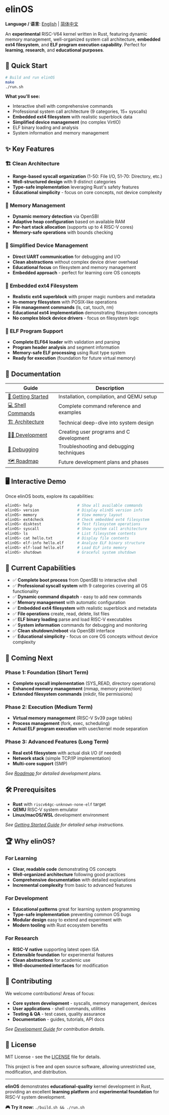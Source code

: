 # elinOS

**Language / 语言**: [English](README.md) | [简体中文](README_zh.md)

An **experimental** RISC-V64 kernel written in Rust, featuring dynamic memory management, well-organized system call architecture, **embedded ext4 filesystem**, and **ELF program execution capability**. Perfect for **learning**, **research**, and **educational purposes**.

## 🚀 Quick Start

```bash
# Build and run elinOS
make
./run.sh
```

**What you'll see:**
- Interactive shell with comprehensive commands
- Professional system call architecture (9 categories, 15+ syscalls)
- **Embedded ext4 filesystem** with realistic superblock data
- **Simplified device management** (no complex VirtIO)
- ELF binary loading and analysis
- System information and memory management

## ✨ Key Features

### 🏗 **Clean Architecture**
- **Range-based syscall organization** (1-50: File I/O, 51-70: Directory, etc.)
- **Well-structured design** with 9 distinct categories
- **Type-safe implementation** leveraging Rust's safety features
- **Educational simplicity** - focus on core concepts, not device complexity

### 💾 **Memory Management**
- **Dynamic memory detection** via OpenSBI
- **Adaptive heap configuration** based on available RAM
- **Per-hart stack allocation** (supports up to 4 RISC-V cores)
- **Memory-safe operations** with bounds checking

### 🔧 **Simplified Device Management**
- **Direct UART communication** for debugging and I/O
- **Clean abstractions** without complex device driver overhead
- **Educational focus** on filesystem and memory management
- **Embedded approach** - perfect for learning core OS concepts

### 📁 **Embedded ext4 Filesystem**
- **Realistic ext4 superblock** with proper magic numbers and metadata
- **In-memory filesystem** with POSIX-like operations
- **File management commands** (ls, cat, touch, rm)
- **Educational ext4 implementation** demonstrating filesystem concepts
- **No complex block device drivers** - focus on filesystem logic

### 🔄 **ELF Program Support**
- **Complete ELF64 loader** with validation and parsing
- **Program header analysis** and segment information
- **Memory-safe ELF processing** using Rust type system
- **Ready for execution** (foundation for future virtual memory)

## 📖 Documentation

| Guide | Description |
|-------|-------------|
| [🚀 Getting Started](docs/en/getting-started.md) | Installation, compilation, and QEMU setup |
| [💻 Shell Commands](docs/en/commands.md) | Complete command reference and examples |
| [🏗 Architecture](docs/en/architecture.md) | Technical deep-dive into system design |
| [👨‍💻 Development](docs/en/development.md) | Creating user programs and C development |
| [🐛 Debugging](docs/en/debugging.md) | Troubleshooting and debugging techniques |
| [🗺 Roadmap](docs/en/roadmap.md) | Future development plans and phases |

## 🖥 Interactive Demo

Once elinOS boots, explore its capabilities:

```bash
elinOS> help                    # Show all available commands
elinOS> version                 # Display elinOS version info
elinOS> memory                  # View memory layout
elinOS> ext4check               # Check embedded ext4 filesystem
elinOS> disktest                # Test filesystem operations
elinOS> syscall                 # Show system call architecture
elinOS> ls                      # List filesystem contents
elinOS> cat hello.txt           # Display file contents
elinOS> elf-info hello.elf      # Analyze ELF binary structure
elinOS> elf-load hello.elf      # Load ELF into memory
elinOS> shutdown                # Graceful system shutdown
```

## 🎯 Current Capabilities

- ✅ **Complete boot process** from OpenSBI to interactive shell
- ✅ **Professional syscall system** with 9 categories covering all OS functionality
- ✅ **Dynamic command dispatch** - easy to add new commands
- ✅ **Memory management** with automatic configuration
- ✅ **Embedded ext4 filesystem** with realistic superblock and metadata
- ✅ **File operations** create, read, delete, list files
- ✅ **ELF binary loading** parse and load RISC-V executables
- ✅ **System information** commands for debugging and monitoring
- ✅ **Clean shutdown/reboot** via OpenSBI interface
- ✅ **Educational simplicity** - focus on core OS concepts without device complexity

## 🚧 Coming Next

### Phase 1: Foundation (Short Term)
- **Complete syscall implementation** (SYS_READ, directory operations)
- **Enhanced memory management** (mmap, memory protection)
- **Extended filesystem commands** (mkdir, file permissions)

### Phase 2: Execution (Medium Term)
- **Virtual memory management** (RISC-V Sv39 page tables)
- **Process management** (fork, exec, scheduling)
- **Actual ELF program execution** with user/kernel mode separation

### Phase 3: Advanced Features (Long Term)
- **Real ext4 filesystem** with actual disk I/O (if needed)
- **Network stack** (simple TCP/IP implementation)
- **Multi-core support** (SMP)

*See [Roadmap](docs/en/roadmap.md) for detailed development plans.*

## 🛠 Prerequisites

- **Rust** with `riscv64gc-unknown-none-elf` target
- **QEMU** RISC-V system emulator
- **Linux/macOS/WSL** development environment

*See [Getting Started Guide](docs/en/getting-started.md) for detailed setup instructions.*

## 🏆 Why elinOS?

### For Learning
- **Clear, readable code** demonstrating OS concepts
- **Well-organized architecture** following good practices
- **Comprehensive documentation** with detailed explanations
- **Incremental complexity** from basic to advanced features

### For Development
- **Educational patterns** great for learning system programming
- **Type-safe implementation** preventing common OS bugs
- **Modular design** easy to extend and experiment with
- **Modern tooling** with Rust ecosystem benefits

### For Research
- **RISC-V native** supporting latest open ISA
- **Extensible foundation** for experimental features
- **Clean abstractions** for academic use
- **Well-documented interfaces** for modification

## 🤝 Contributing

We welcome contributions! Areas of focus:

- **Core system development** - syscalls, memory management, devices
- **User applications** - shell commands, utilities
- **Testing & QA** - test cases, quality assurance
- **Documentation** - guides, tutorials, API docs

*See [Development Guide](docs/en/development.md) for contribution details.*

## 📄 License

MIT License - see the [LICENSE](LICENSE) file for details.

This project is free and open source software, allowing unrestricted use, modification, and distribution.

---

**elinOS** demonstrates **educational-quality** kernel development in Rust, providing an excellent **learning platform** and **experimental foundation** for RISC-V system development.

**🎮 Try it now:** `./build.sh && ./run.sh`